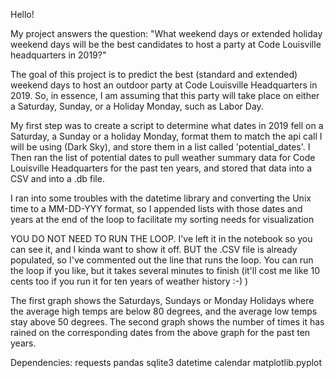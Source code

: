 Hello!  

My project answers the question:  "What weekend days or extended holiday weekend days will be the best candidates to host a party at Code Louisville headquarters in 2019?"

The goal of this project is to predict the best (standard and extended) weekend days to host an outdoor party at Code Louisville Headquarters in 2019. So, in essence, I am assuming that this party will take place on either a Saturday, Sunday, or a Holiday Monday, such as Labor Day.  

My first step was to create a script to determine what dates in 2019 fell on a Saturday, a Sunday or a holiday Monday, format them to match the api call I will be using (Dark Sky), and store them in a list called 'potential_dates'.  I Then ran the list of potential dates to pull weather summary data for Code Louisville Headquarters for the past ten years, and stored that data into a CSV and into a .db file.  

I ran into some troubles with the datetime library and converting the Unix time to a MM-DD-YYY format, so I appended lists with those dates and years at the end of the loop to facilitate my sorting needs for visualization

YOU DO NOT NEED TO RUN THE LOOP.  I've left it in the notebook so you can see it, and I kinda want to show it off.  BUT the .CSV file is already populated, so I've commented out the line that runs the loop. You can run the loop if you like, but it takes several minutes to finish (it'll cost me like 10 cents too if you run it for ten years of weather history :-) )

The first graph shows the Saturdays, Sundays or Monday Holidays where the average high temps are below 80 degrees, and the average low temps stay above 50 degrees.  The second graph shows the number of times it has rained on the corresponding dates from the above graph for the past ten years.  

Dependencies:
requests
pandas
sqlite3
datetime
calendar
matplotlib.pyplot
